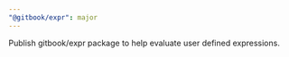 ```yaml
---
"@gitbook/expr": major
---
```


Publish gitbook/expr package to help evaluate user defined expressions.
